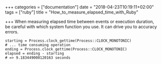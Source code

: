 +++
categories = ["documentation"]
date = "2018-04-23T10:19:11+02:00"
tags = ["ruby"]
title = "How_to_measure_elapsed_time_with_Ruby"

+++
When measuring elapsed time between events or execution duration, be careful with which system function you use. It can drive you to accuracy errors.

<!--more-->

```
starting = Process.clock_gettime(Process::CLOCK_MONOTONIC)
# ... time consuming operation
ending = Process.clock_gettime(Process::CLOCK_MONOTONIC)
elapsed = ending - starting
# => 9.183449000120163 seconds
```